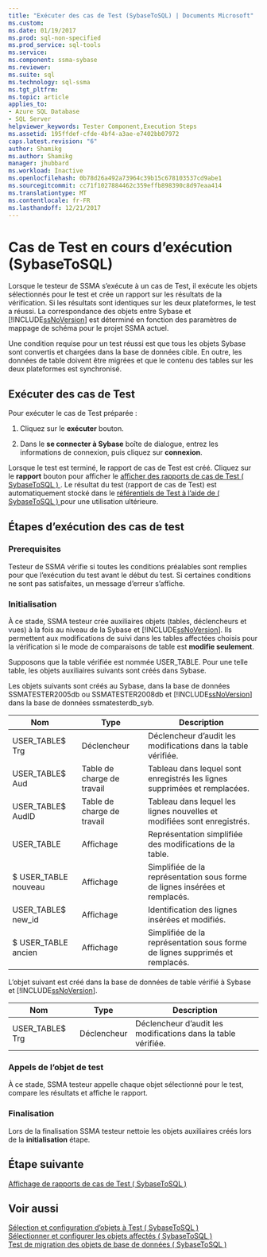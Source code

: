 ```yaml
---
title: "Exécuter des cas de Test (SybaseToSQL) | Documents Microsoft"
ms.custom: 
ms.date: 01/19/2017
ms.prod: sql-non-specified
ms.prod_service: sql-tools
ms.service: 
ms.component: ssma-sybase
ms.reviewer: 
ms.suite: sql
ms.technology: sql-ssma
ms.tgt_pltfrm: 
ms.topic: article
applies_to:
- Azure SQL Database
- SQL Server
helpviewer_keywords: Tester Component,Execution Steps
ms.assetid: 195ffdef-cfde-4bf4-a3ae-e7402bb07972
caps.latest.revision: "6"
author: Shamikg
ms.author: Shamikg
manager: jhubbard
ms.workload: Inactive
ms.openlocfilehash: 0b78d26a492a73964c39b15c678103537cd9abe1
ms.sourcegitcommit: cc71f1027884462c359effb898390c8d97eaa414
ms.translationtype: MT
ms.contentlocale: fr-FR
ms.lasthandoff: 12/21/2017
---
```

# <a name="running-test-cases-sybasetosql"></a>Cas de Test en cours d’exécution (SybaseToSQL)
Lorsque le testeur de SSMA s’exécute à un cas de Test, il exécute les objets sélectionnés pour le test et crée un rapport sur les résultats de la vérification. Si les résultats sont identiques sur les deux plateformes, le test a réussi. La correspondance des objets entre Sybase et [!INCLUDE[ssNoVersion](../../includes/ssnoversion_md.md)] est déterminé en fonction des paramètres de mappage de schéma pour le projet SSMA actuel.  
  
Une condition requise pour un test réussi est que tous les objets Sybase sont convertis et chargées dans la base de données cible. En outre, les données de table doivent être migrées et que le contenu des tables sur les deux plateformes est synchronisé.  
  
## <a name="run-test-case"></a>Exécuter des cas de Test  
Pour exécuter le cas de Test préparée :  
  
1.  Cliquez sur le **exécuter** bouton.  
  
2.  Dans le **se connecter à Sybase** boîte de dialogue, entrez les informations de connexion, puis cliquez sur **connexion**.  
  
Lorsque le test est terminé, le rapport de cas de Test est créé. Cliquez sur le **rapport** bouton pour afficher le [afficher des rapports de cas de Test &#40; SybaseToSQL &#41; ](../../ssma/sybase/viewing-test-case-reports-sybasetosql.md). Le résultat du test (rapport de cas de Test) est automatiquement stocké dans le [référentiels de Test à l’aide de &#40; SybaseToSQL &#41; ](../../ssma/sybase/using-test-repositories-sybasetosql.md) pour une utilisation ultérieure.  
  
## <a name="test-case-execution-steps"></a>Étapes d’exécution des cas de test  
  
### <a name="prerequisites"></a>Prerequisites  
Testeur de SSMA vérifie si toutes les conditions préalables sont remplies pour que l’exécution du test avant le début du test. Si certaines conditions ne sont pas satisfaites, un message d’erreur s’affiche.  
  
### <a name="initialization"></a>Initialisation  
À ce stade, SSMA testeur crée auxiliaires objets (tables, déclencheurs et vues) à la fois au niveau de la Sybase et [!INCLUDE[ssNoVersion](../../includes/ssnoversion_md.md)]. Ils permettent aux modifications de suivi dans les tables affectées choisis pour la vérification si le mode de comparaisons de table est **modifie seulement**.  
  
Supposons que la table vérifiée est nommée USER_TABLE. Pour une telle table, les objets auxiliaires suivants sont créés dans Sybase.  
  
Les objets suivants sont créés au Sybase, dans la base de données SSMATESTER2005db ou SSMATESTER2008db et [!INCLUDE[ssNoVersion](../../includes/ssnoversion_md.md)] dans la base de données ssmatesterdb_syb.  
  
|Nom   |Type|Description|  
|--------|--------|---------------|  
|USER_TABLE$ Trg|Déclencheur|Déclencheur d’audit les modifications dans la table vérifiée.|  
|USER_TABLE$ Aud|Table de charge de travail|Tableau dans lequel sont enregistrés les lignes supprimées et remplacées.|  
|USER_TABLE$ AudID|Table de charge de travail|Tableau dans lequel les lignes nouvelles et modifiées sont enregistrés.|  
|USER_TABLE|Affichage|Représentation simplifiée des modifications de la table.|  
|$ USER_TABLE nouveau|Affichage|Simplifiée de la représentation sous forme de lignes insérées et remplacés.|  
|USER_TABLE$ new_id|Affichage|Identification des lignes insérées et modifiés.|  
|$ USER_TABLE ancien|Affichage|Simplifiée de la représentation sous forme de lignes supprimés et remplacés.|  
  
L’objet suivant est créé dans la base de données de table vérifié à Sybase et [!INCLUDE[ssNoVersion](../../includes/ssnoversion_md.md)].  
  
|Nom   |Type|Description|  
|--------|--------|---------------|  
|USER_TABLE$ Trg|Déclencheur|Déclencheur d’audit les modifications dans la table vérifiée.|  
  
### <a name="test-object-calls"></a>Appels de l’objet de test  
À ce stade, SSMA testeur appelle chaque objet sélectionné pour le test, compare les résultats et affiche le rapport.  
  
### <a name="finalization"></a>Finalisation  
Lors de la finalisation SSMA testeur nettoie les objets auxiliaires créés lors de la **initialisation** étape.  
  
## <a name="next-step"></a>Étape suivante  
[Affichage de rapports de cas de Test &#40; SybaseToSQL &#41;](../../ssma/sybase/viewing-test-case-reports-sybasetosql.md)  
  
## <a name="see-also"></a>Voir aussi  
[Sélection et configuration d’objets à Test &#40; SybaseToSQL &#41;](../../ssma/sybase/selecting-and-configuring-objects-to-test-sybasetosql.md)  
[Sélectionner et configurer les objets affectés &#40; SybaseToSQL &#41;](../../ssma/sybase/selecting-and-configuring-affected-objects-sybasetosql.md)  
[Test de migration des objets de base de données &#40; SybaseToSQL &#41;](../../ssma/sybase/testing-migrated-database-objects-sybasetosql.md)  
  
